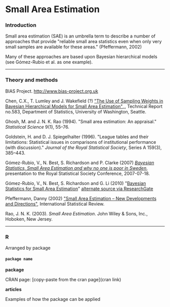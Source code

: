 # Small Area Estimation

### Introduction

Small area estimation (SAE) is an umbrella term to describe a number of approaches that provide "reliable small area statistics even when only very small samples are available for these areas." (Pfeffermann, 2002)

Many of these approaches are based upon Bayesian hierarchical models (see Gómez-Rubio et al. as one example).

---
### Theory and methods

BIAS Project. http://www.bias-project.org.uk

Chen, C.X., T. Lumley and J. Wakefield (?) ["The Use of Sampling Weights in Bayesian Hierarchical Models for Small Area Estimation"](https://www.stat.washington.edu/research/reports/2011/tr583.pdf)_, Technical Report no.583, Department of Statistics, University of Washington, Seattle.

Ghosh, M. and J. N. K. Rao (1994). "Small area estimation: An appraisal." _Statistical Science_ 9(1), 55–76.

Goldstein, H. and D. J. Spiegelhalter (1996). "League tables and their limitations: Statistical issues in comparisons of institutional performance (with discussion)." _Journal of the Royal Statistical Society_, Series A 159(3), 385–443.

Gómez-Rubio, V., N. Best, S. Richardson and P. Clarke (2007) [_Bayesian Statistics, Small Area Estimation and why no one is poor in Sweden_](http://www.bias-project.org.uk/papers/RSS07.pdf), presentation to the Royal Statistical Society Conference, 2007-07-18.


Gómez-Rubio, V., N. Best, S. Richardson and G. Li (2010) "[Bayesian Statistics for Small Area Estimation](http://www.bias-project.org.uk/papers/BayesianSAE.pdf)" [alternate source via ResearchGate](https://www.researchgate.net/publication/228918362_Bayesian_Statistics_Small_Area_Estimation)

Pfeffermann, Danny (2002) ["Small Area Estimation – New Developments and Directions"](http://eprints.soton.ac.uk/38494/2/38494.pdf), International Statistical Review.

Rao, J. N. K. (2003). _Small Area Estimation_. John Wiley & Sons, Inc., Hoboken, New Jersey.


---
### R

Arranged by package

#### `package name`

**package**

CRAN page: [copy-paste from the cran page](cran link)

**articles**

Examples of how the package can be applied
